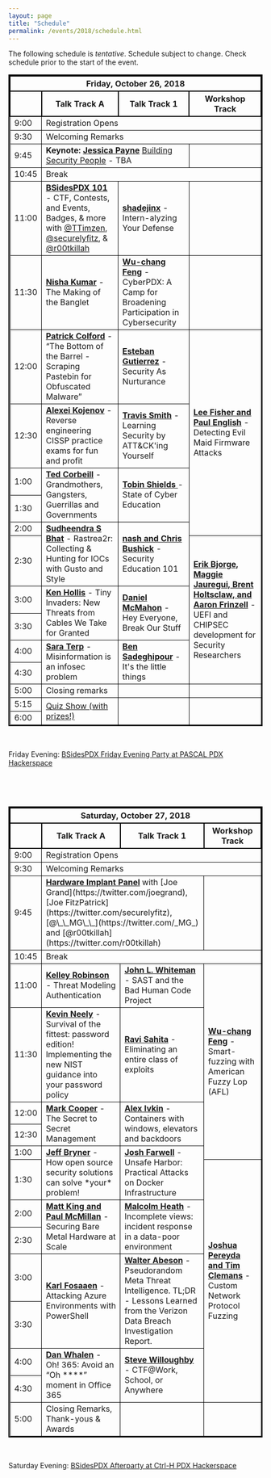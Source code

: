 ```yaml
---
layout: page
title: "Schedule"
permalink: /events/2018/schedule.html
---
```



<style>
table{
    border-collapse: collapse;
    border-spacing: 0;
    border:2px solid #000000;
}

th{
    border:2px solid #000000;
}

td{
    border:1px solid #000000;
}
</style>



The following schedule is *tentative*. Schedule subject to change. Check schedule prior to the start of the event.


<TABLE border="1">
<TH COLSPAN="4">Friday, October 26, 2018</TH>

<TR>
  <TH></TH>
  <TH>Talk Track A</TH>
  <TH>Talk Track 1</TH>
  <TH>Workshop Track</TH>
</TR>

<TR>
  <TD>9:00</TD>
  <TD COLSPAN="3">Registration Opens</TD>
</TR>

<TR>
  <TD>9:30</TD>
  <TD COLSPAN="3">Welcoming Remarks</TD>
</TR>

<TR>
  <TD MARKDOWN="span">9:45</TD>
  <TD COLSPAN="2" MARKDOWN="span"><b>Keynote: <a href="https://twitter.com/jepayneMSFT">Jessica Payne</a></b> <a href="speakers.html#FKeynote">Building Security People</a> - TBA</TD>
  <TD MARKDOWN="span">&nbsp;</TD>
</TR>

<TR>
  <TD MARKDOWN="span">10:45</TD>
  <TD COLSPAN="3" MARKDOWN="span">Break</TD>
</TR>

<TR>
  <TD>11:00</TD>
  <TD ROWSPAN="1"><a href="speakers.html#101"><b>BSidesPDX 101</b></a> - CTF, Contests, and Events, Badges, & more with <a href="https://twitter.com/TTimzen">@TTimzen</a>, <a href="https://twitter.com/securelyfitz">@securelyfitz</a>, & <a href="https://twitter.com/r00tkillah">@r00tkillah</a></TD>
  <TD ROWSPAN="1"><a href="speakers.html#shadejinx"><b>shadejinx</b></a> - Intern-alyzing Your Defense</TD>
  <TD MARKDOWN="span">&nbsp;</TD>
</TR>

<TR>
  <TD>11:30</TD>
  <TD ROWSPAN="1"><a href="speakers.html#nishakmr"><b>Nisha Kumar</b></a> - The Making of the Banglet</TD>
  <TD ROWSPAN="1"><a href="speakers.html#wuchang"><b>Wu-chang Feng</b></a> - CyberPDX: A Camp for Broadening Participation in Cybersecurity</TD>
  <TD MARKDOWN="span">&nbsp;</TD>
</TR>

<TR>
  <TD>12:00</TD>
  <TD ROWSPAN="1"><a href="speakers.html#kaoticrequiem"><b>Patrick Colford</b></a> - “The Bottom of the Barrel - Scraping Pastebin for Obfuscated Malware”</TD>
  <TD ROWSPAN="1"><a href="speakers.html#apebit"><b>Esteban Gutierrez</b></a> - Security As Nurturance</TD>
  <TD ROWSPAN="5"><a href="workshops.html#Evil%20Maid"><b>Lee Fisher and Paul English</b></a> -  Detecting Evil Maid Firmware Attacks</TD>
</TR>

<TR>
  <TD>12:30</TD>
  <TD ROWSPAN="1"><a href="speakers.html#kojenov"><b>Alexei Kojenov</b></a> - Reverse engineering CISSP practice exams for fun and profit</TD>
  <TD ROWSPAN="1"><a href="speakers.html#mrrtrav"><b>Travis Smith</b></a> - Learning Security by ATT&CK'ing Yourself</TD>
</TR>

<TR>
  <TD>1:00</TD>
  <TD ROWSPAN="2"><a href="speakers.html#tedcorbeilljr"><b>Ted Corbeill</b></a> - Grandmothers, Gangsters, Guerrillas and Governments</TD>
  <TD ROWSPAN="2"><a href="speakers.html#tobinshields"><b>Tobin Shields </b></a> - State of Cyber Education</TD>
</TR>

<TR>
  <TD>1:30</TD>
</TR>

<TR>
  <TD>2:00</TD>
  <TD ROWSPAN="2"><a href="speakers.html#eaglesparadise"><b>Sudheendra S Bhat</b></a> - Rastrea2r: Collecting & Hunting for IOCs with Gusto and Style</TD>
  <TD ROWSPAN="2"><a href="speakers.html#nash12"><b>nash and Chris Bushick</b></a> - Security Education 101</TD>
</TR>

<TR>
  <TD>2:30</TD>
  <TD ROWSPAN="5"><a href="workshops.html#Chipsec"><b>Erik Bjorge, Maggie Jauregui, Brent Holtsclaw, and Aaron Frinzell</b></a> - UEFI and CHIPSEC development for Security Researchers</TD>
</TR>

<TR>
  <TD>3:00</TD>
  <TD ROWSPAN="2"><a href="speakers.html#gandalfddi"><b>Ken Hollis</b></a> - Tiny Invaders: New Threats from Cables We Take for Granted</TD>
  <TD ROWSPAN="2"><a href="speakers.html#mcmahoniel"><b>Daniel McMahon</b></a> - Hey Everyone, Break Our Stuff</TD>
</TR>

<TR>
  <TD>3:30</TD>
</TR>

<TR>
  <TD>4:00</TD>
  <TD ROWSPAN="2"><a href="speakers.html#bodaceacat"><b>Sara Terp</b></a> - Misinformation is an infosec problem</TD>
  <TD ROWSPAN="2"><a href="speakers.html#nahamsec"><b>Ben Sadeghipour</b></a> - It's the little things</TD>
</TR>

<TR>
  <TD>4:30</TD>
</TR>

<TR>
  <TD>5:00</TD>
  <TD>Closing remarks</TD>
  <TD>&nbsp;</TD>
  <TD>&nbsp;</TD>
</TR>

<TR>
  <TD>5:15</TD>
  <TD ROWSPAN="2"><a href="contests-events.html#Quiz">Quiz Show (with prizes!)</a></TD>
  <TD ROWSPAN="2">&nbsp;</TD>
  <TD ROWSPAN="2">&nbsp;</TD>
</TR>

<TR>
  <TD>6:00</TD>
</TR>

</TABLE>
&nbsp;

Friday Evening: <a href="contests-events.html#Friday">BSidesPDX Friday Evening Party at PASCAL PDX Hackerspace</a>

<p style="page-break-after: always;">&nbsp;</p>
&nbsp;
<TABLE border="1">

<TH COLSPAN="4">Saturday, October 27, 2018</TH>

<TR>
  <TH></TH>
  <TH>Talk Track A</TH>
  <TH>Talk Track 1</TH>
  <TH>Workshop Track</TH>
</TR>

<TR>
  <TD>9:00</TD>
  <TD COLSPAN="3">Registration Opens</TD>
</TR>

<TR>
  <TD>9:30</TD>
  <TD COLSPAN="3">Welcoming Remarks</TD>
</TR>

<TR>
  <TD MARKDOWN="span">9:45</TD>
  <TD COLSPAN="2" MARKDOWN="span"><b><a href="speakers.html#hwimplant">Hardware Implant Panel</a></b> with [Joe Grand](https://twitter.com/joegrand), [Joe FitzPatrick](https://twitter.com/securelyfitz), [@\_\_MG\_\_](https://twitter.com/_MG_) and [@r00tkillah](https://twitter.com/r00tkillah)
  </TD>
  <TD MARKDOWN="span">&nbsp;</TD>
</TR>

<TR>
  <TD MARKDOWN="span">10:45</TD>
  <TD COLSPAN="3" MARKDOWN="span">Break</TD>
</TR>

<TR>
  <TD>11:00</TD>
  <TD ROWSPAN="1"><a href="speakers.html#kelleyrobinson"><b>Kelley Robinson</b></a> - Threat Modeling Authentication</TD>
  <TD ROWSPAN="1"><a href="speakers.html#johnlw"><b>John L. Whiteman</b></a> - SAST and the Bad Human Code Project</TD>
  <TD ROWSPAN="5"><a href="workshops.html#AFL"><b>Wu-chang Feng</b></a> - Smart-fuzzing with American Fuzzy Lop (AFL)</TD>
</TR>

<TR>
  <TD>11:30</TD>
  <TD ROWSPAN="1"><a href="speakers.html#ktneely"><b>Kevin Neely</b></a> - Survival of the fittest: password edition!  Implementing the new NIST guidance into your password policy</TD>
  <TD ROWSPAN="1"><a href="speakers.html#rsahita"><b>Ravi Sahita</b></a> - Eliminating an entire class of exploits</TD>
</TR>

<TR>
  <TD>12:00</TD>
  <TD ROWSPAN="2"><a href="speakers.html#thepkiguy "><b>Mark Cooper</b></a> - The Secret to Secret Management</TD>
  <TD ROWSPAN="2"><a href="speakers.html#alerxes"><b>Alex Ivkin</b></a> - Containers with windows, elevators and backdoors</TD>
</TR>

<TR>
  <TD>12:30</TD>
</TR>

<TR>
  <TD>1:00</TD>
  <TD ROWSPAN="2"><a href="speakers.html#0x7eff"><b>Jeff Bryner</b></a> - How open source security solutions can solve *your* problem!</TD>
  <TD ROWSPAN="2"><a href="speakers.html#joshfarwell"><b>Josh Farwell</b></a> - Unsafe Harbor: Practical Attacks on Docker Infrastructure</TD>
</TR>

<TR>
  <TD>1:30</TD>
  <TD ROWSPAN="7"><a href="workshops.html#Network%20Fuzzing"><b>Joshua Pereyda and Tim Clemans</b></a> - Custom Network Protocol Fuzzing</TD>
</TR>

<TR>
  <TD>2:00</TD>
  <TD ROWSPAN="2"><a href="speakers.html#syncsrc"><b>Matt King and Paul McMillan</b></a> - Securing Bare Metal Hardware at Scale</TD>
  <TD ROWSPAN="2"><a href="speakers.html#malcolm"><b>Malcolm Heath</b></a> - Incomplete views: incident response in a data-poor environment</TD>
</TR>

<TR>
  <TD>2:30</TD>
</TR>

<TR>
  <TD>3:00</TD>
  <TD ROWSPAN="2"><a href="speakers.html#kfosaaen"><b>Karl Fosaaen</b></a> - Attacking Azure Environments with PowerShell</TD>
  <TD ROWSPAN="2"><a href="speakers.html#thesaltr"><b>Walter Abeson</b></a> - Pseudorandom Meta Threat Intelligence. TL;DR - Lessons Learned from the Verizon Data Breach Investigation Report.</TD>
</TR>

<TR>
  <TD>3:30</TD>
</TR>

<TR>
  <TD>4:00</TD>
  <TD ROWSPAN="2"><a href="speakers.html#vac4n7"><b>Dan Whalen</b></a> - Oh! 365: Avoid an “Oh ****” moment in Office 365</TD>
  <TD ROWSPAN="2"><a href="speakers.html#texnik"><b>Steve Willoughby</b></a> - CTF@Work, School, or Anywhere</TD>
</TR>

<TR>
  <TD>4:30</TD>
</TR>

<TR>
  <TD>5:00</TD>
  <TD>Closing Remarks, Thank-yous & Awards</TD>
  <TD>&nbsp;</TD>
  <TD>&nbsp;</TD>
</TR>

</TABLE>
&nbsp;

Saturday Evening: <a href="contests-events.html#Saturday">BSidesPDX Afterparty at Ctrl-H PDX Hackerspace</a>


